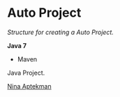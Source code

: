 # Auto Project

*Structure for creating a Auto Project.*

**Java 7**

* Maven

Java Project.

[Nina Aptekman](https://github.com/naptekman)